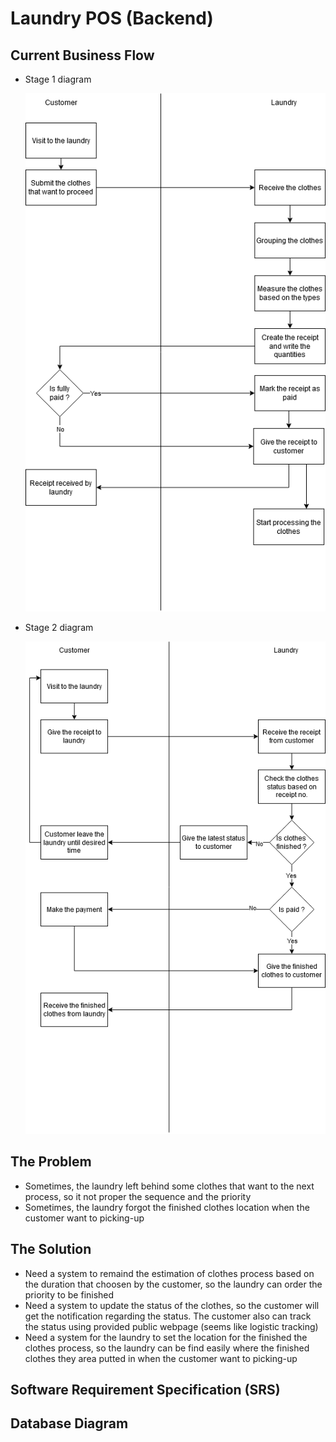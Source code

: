 # Laundry POS (Backend)

## Current Business Flow

- Stage 1 diagram

  ![](./docs/current-flow-diagram-stage-1.png)

- Stage 2 diagram

  ![](./docs/current-flow-diagram-stage-2.png)

## The Problem

- Sometimes, the laundry left behind some clothes that want to the next process, so it not proper the sequence and the priority
- Sometimes, the laundry forgot the finished clothes location when the customer want to picking-up

## The Solution

- Need a system to remaind the estimation of clothes process based on the duration that choosen by the customer, so the laundry can order the priority to be finished
- Need a system to update the status of the clothes, so the customer will get the notification regarding the status. The customer also can track the status using provided public webpage (seems like logistic tracking)
- Need a system for the laundry to set the location for the finished the clothes process, so the laundry can be find easily where the finished clothes they area putted in when the customer want to picking-up

## Software Requirement Specification (SRS)

## Database Diagram
